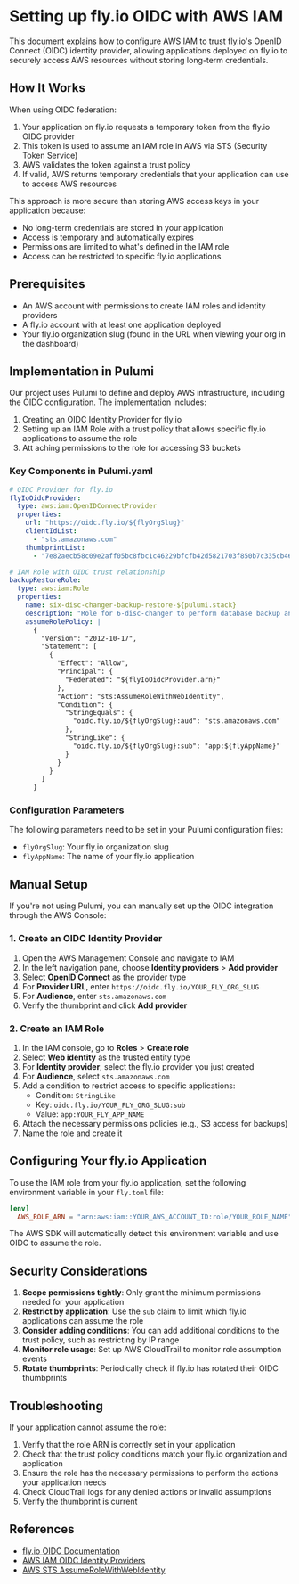 # Setting up fly.io OIDC with AWS IAM

This document explains how to configure AWS IAM to trust fly.io's OpenID Connect (OIDC) identity provider, allowing applications deployed on fly.io to securely access AWS resources without storing long-term credentials.

## How It Works

When using OIDC federation:
1. Your application on fly.io requests a temporary token from the fly.io OIDC provider
2. This token is used to assume an IAM role in AWS via STS (Security Token Service)
3. AWS validates the token against a trust policy
4. If valid, AWS returns temporary credentials that your application can use to access AWS resources

This approach is more secure than storing AWS access keys in your application because:
- No long-term credentials are stored in your application
- Access is temporary and automatically expires
- Permissions are limited to what's defined in the IAM role
- Access can be restricted to specific fly.io applications

## Prerequisites

- An AWS account with permissions to create IAM roles and identity providers
- A fly.io account with at least one application deployed
- Your fly.io organization slug (found in the URL when viewing your org in the dashboard)

## Implementation in Pulumi

Our project uses Pulumi to define and deploy AWS infrastructure, including the OIDC configuration. The implementation includes:

1. Creating an OIDC Identity Provider for fly.io
2. Setting up an IAM Role with a trust policy that allows specific fly.io applications to assume the role
3. Att
aching permissions to the role for accessing S3 buckets

### Key Components in Pulumi.yaml

```yaml
# OIDC Provider for fly.io
flyIoOidcProvider:
  type: aws:iam:OpenIDConnectProvider
  properties:
    url: "https://oidc.fly.io/${flyOrgSlug}"
    clientIdList:
      - "sts.amazonaws.com"
    thumbprintList:
      - "7e82aecb58c09e2aff05bc8fbc1c46229bfcfb42d5821703f850b7c335cb4685"

# IAM Role with OIDC trust relationship
backupRestoreRole:
  type: aws:iam:Role
  properties:
    name: six-disc-changer-backup-restore-${pulumi.stack}
    description: "Role for 6-disc-changer to perform database backup and restore operations"
    assumeRolePolicy: |
      {
        "Version": "2012-10-17",
        "Statement": [
          {
            "Effect": "Allow",
            "Principal": {
              "Federated": "${flyIoOidcProvider.arn}"
            },
            "Action": "sts:AssumeRoleWithWebIdentity",
            "Condition": {
              "StringEquals": {
                "oidc.fly.io/${flyOrgSlug}:aud": "sts.amazonaws.com"
              },
              "StringLike": {
                "oidc.fly.io/${flyOrgSlug}:sub": "app:${flyAppName}"
              }
            }
          }
        ]
      }
```

### Configuration Parameters

The following parameters need to be set in your Pulumi configuration files:

- `flyOrgSlug`: Your fly.io organization slug
- `flyAppName`: The name of your fly.io application

## Manual Setup

If you're not using Pulumi, you can manually set up the OIDC integration through the AWS Console:

### 1. Create an OIDC Identity Provider

1. Open the AWS Management Console and navigate to IAM
2. In the left navigation pane, choose **Identity providers** > **Add provider**
3. Select **OpenID Connect** as the provider type
4. For **Provider URL**, enter `https://oidc.fly.io/YOUR_FLY_ORG_SLUG`
5. For **Audience**, enter `sts.amazonaws.com`
6. Verify the thumbprint and click **Add provider**

### 2. Create an IAM Role

1. In the IAM console, go to **Roles** > **Create role**
2. Select **Web identity** as the trusted entity type
3. For **Identity provider**, select the fly.io provider you just created
4. For **Audience**, select `sts.amazonaws.com`
5. Add a condition to restrict access to specific applications:
   - Condition: `StringLike`
   - Key: `oidc.fly.io/YOUR_FLY_ORG_SLUG:sub`
   - Value: `app:YOUR_FLY_APP_NAME`
6. Attach the necessary permissions policies (e.g., S3 access for backups)
7. Name the role and create it

## Configuring Your fly.io Application

To use the IAM role from your fly.io application, set the following environment variable in your `fly.toml` file:

```toml
[env]
  AWS_ROLE_ARN = "arn:aws:iam::YOUR_AWS_ACCOUNT_ID:role/YOUR_ROLE_NAME"
```

The AWS SDK will automatically detect this environment variable and use OIDC to assume the role.

## Security Considerations

1. **Scope permissions tightly**: Only grant the minimum permissions needed for your application
2. **Restrict by application**: Use the `sub` claim to limit which fly.io applications can assume the role
3. **Consider adding conditions**: You can add additional conditions to the trust policy, such as restricting by IP range
4. **Monitor role usage**: Set up AWS CloudTrail to monitor role assumption events
5. **Rotate thumbprints**: Periodically check if fly.io has rotated their OIDC thumbprints

## Troubleshooting

If your application cannot assume the role:

1. Verify that the role ARN is correctly set in your application
2. Check that the trust policy conditions match your fly.io organization and application
3. Ensure the role has the necessary permissions to perform the actions your application needs
4. Check CloudTrail logs for any denied actions or invalid assumptions
5. Verify the thumbprint is current

## References

- [fly.io OIDC Documentation](https://fly.io/blog/oidc-cloud-roles/)
- [AWS IAM OIDC Identity Providers](https://docs.aws.amazon.com/IAM/latest/UserGuide/id_roles_providers_oidc.html)
- [AWS STS AssumeRoleWithWebIdentity](https://docs.aws.amazon.com/STS/latest/APIReference/API_AssumeRoleWithWebIdentity.html)